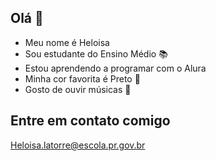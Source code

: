 ## Olá 👋
- Meu nome é Heloisa 
- Sou estudante do Ensino Médio 📚
- Estou aprendendo a programar com o Alura 
- Minha cor favorita é Preto 🖤
- Gosto de ouvir músicas 🎵

## Entre em contato comigo
Heloisa.latorre@escola.pr.gov.br
